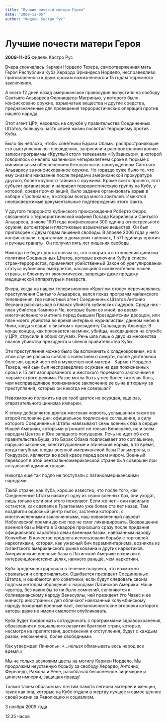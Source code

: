 ```yaml
---
title: "Лучшие почести матери Героя"
date: "2009-11-05"
author: "Фидель Кастро Рус"
---
```


# Лучшие почести матери Героя

**2009-11-05** Фидель Кастро Рус

Вчера скончалась Кармен Нордело Техера, самоотверженная мать Героя Республики Куба Херардо Эрнандеса Нордело, несправедливо приговоренного к двум срокам пожизненного и 15 годам тюремного заключения.

А всего 12 дней назад американское правосудие выпустило на свободу Сантьяго Альвареса Фернандеса-Магринью, у которого было конфисковано оружие, взрывчатые вещества и другие средства, предназначенные для проведения террористических операций против нашего народа.

Этот агент ЦРУ, находясь на службе у правительства Соединенных Штатов, большую часть своей жизни посвятил терроризму против Кубы.

Было бы неплохо, чтобы советники Барака Обамы, распространяющие его выступления по телевидению, запросили и распространили копию записи программы «Круглый стол» телеканала «Кубависьон», в которой говорилось о нелепо маленьком четырехлетнем сроке в тюрьме с минимальным обеспечением безопасности, присужденном Сантьяго Альваресу за конфискованное оружие. Но гораздо хуже было то, что ему снизили наказание после передачи американской прокуратуре другого, более крупного тайника с оружием. Кроме всего прочего, этот субъект организовал и направил террористическую группу на Кубу, у которой, среди прочих акций, было задание организовать взрыв в кабаре «Тропикана», в котором всегда много зрителей. Имеются неопровержимые документальные подтверждения этого факта.

У другого террориста кубинского происхождения Роберто Ферро, связанного с террористической мафией Посада Каррилеса и Сантьяго Альвареса, в июле 1991 года конфисковали 300 единиц огнестрельного оружия, детонаторы и пластиковые взрывчатые вещества. Он был приговорен к двум годам лишения свободы. В апреле 2006 года у него конфисковали, спрятанные в домашних тайниках, 1 571 единицу оружия и ручные гранаты. Он получил пять лет лишения свободы.

Никогда не будет достаточным то, что говорится в отношении цинизма политики Соединенных Штатов, которые включили Кубу в список стран-террористов, применяют убийственный Закон об урегулировании статуса кубинских эмигрантов, касающийся исключительно нашей страны, и блокируют экономически, запрещая даже продажу медицинской аппаратуры и лекарств.

Вчера, когда на нашем телевизионном «Круглом столе» перечислялись преступления Сантьяго Альвареса, велся показ программ майамского телевидения, где известный агент Соединенных Штатов Антонио Весиана рассказывал о планах убийств кубинских лидеров. Среди них - план убийства Камило и Че, которые были со мной, во время многочисленного митинга перед бывшим Президентским дворцом, или план моего убийства во время интервью журналистам, данном мною в Чили, когда я ездил с визитом к президенту Сальвадору Альенде. В конце концов, как признается наемник, убийцы, находящиеся на службе у ЦРУ, струсили в обоих случаях. Речь шла лишь о двух из множества планов убийства президента и членов правительства Кубы.

Эти преступления можно было бы вспоминать с хладнокровием, но в этом случае рассказ совпал с известием о смерти, после длительной болезни, одной честной и мужественной матери - Кармен Нордело Техера, чей сын был несправедливо осужден на два пожизненных срока и 15 лет изолированного и жестокого тюремного заключения в тюрьме строго режима. Разве могла быть у нее более тяжелая боль, чем несправедливое пожизненное заключение ее сына в тюрьму за преступления, которых он никогда не совершал?

Невозможно положить на ее гроб цветок не осуждая, еще раз, отвратительного цинизма империи.

К этому добавляется другая жестокая новость, услышанная также во второй половине дня: официальное подписание соглашения, в силу которого Соединенные Штаты навязывают семь военных баз в сердце Нашей Америки, которыми угрожает не только Венесуэле, но и всем народам Центра и Юга западного полушария. Речь не идет об акте правительства Буша; это Барак Обама подписывает это соглашение, нарушая законные, конституционные и этические нормы, в то время, когда пагубные плоды военной американской базы Пальмеролы, в Гондурасе, являются во всей красе перед всем миром. Военный переворот в этой центральноамериканской стране был совершен при актуальной администрации.

Никогда еще так подло не поступали с латиноамериканскими народами.

Такой стране, как Куба, хорошо известно, что после того, как Соединенные Штаты навяжут одну из своих военных баз, они уходят, лишь только если они этого пожелают. Если же нет - они насильно остаются, как сделали в Гуантанамо уже более ста лет назад. Там воздвигли одиозный центр пыток, застенки которого, с многочисленными заключенными, наш новоявленный лауреат Нобелевской премии до сих пор не смог ликвидировать. Возвращение военной базы Манта в Эквадоре произошло сразу после придания официального характера семи военным базам, навязанным народу Колумбии. В качестве предлога использовали борьбу с торговлей наркотиками, которая, как ужасный бич парамилитаризма, возникла из гигантского американского рынка кокаина и других наркотиков. Американские военные базы в Латинской Америке возникли в интервенционистских целях, намного раньше, чем наркотики.

Куба продемонстрировала в течение полувека, что возможно сражаться и сопротивляться. Ошибается президент Соединенных Штатов, и ошибаются его советники, если будут следовать своим подлым методам обращения с народами Латинской Америки. Наши чувства, без каких бы то ни было сомнений, склоняются к боливарианскому народу Венесуэлы, чей президент Уго Чавес и ее министр иностранных дел обличают навязанный колумбийскому народу позорный военный пакт, экспансионистские оговорки которого авторы даже не имели смелости опубликовать.

Куба будет продолжать сотрудничать с программами здравоохранения, образования и социального развития братских стран, которые, несмотря на препятствия, достижения и отступления, будут с каждым разом, несомненно, более свободными.

Как утверждал Линкольн: «...нельзя обманывать весь народ все время.»

Мы не только возложим цветы на могилу Кармен Нордело. Мы продолжим неустанную борьбу за свободу Херардо, Антонио, Фернандо, Рамона и Рене, разоблачая бесконечное лицемерие и цинизм империи, защищая правду!

Только таким образом мы почтим память легиона матерей и женщин, таких как она, которые на Кубе отдали в жертву лучшее и самое ценное своей жизни за Революцию и социализм.

3 ноября 2009 года

12.35 часов